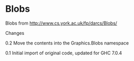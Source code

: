 Blobs
=====

Blobs from http://www.cs.york.ac.uk/fp/darcs/Blobs/

Changes

0.2 Move the contents into the Graphics.Blobs namespace

0.1 Initial import of original code, updated for GHC 7.0.4
